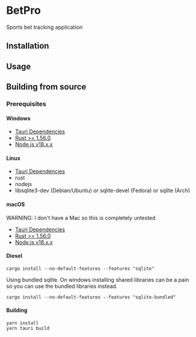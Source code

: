 # BetPro

Sports bet tracking application

## Installation

## Usage

## Building from source

### Prerequisites

#### Windows

- [Tauri Dependencies](https://tauri.app/v1/guides/getting-started/prerequisites#setting-up-windows)
- [Rust >= 1.56.0](https://rustup.rs/)
- [Node.js v18.x.x](https://nodejs.org/)

#### Linux

- [Tauri Dependencies](https://tauri.app/v1/guides/getting-started/prerequisites#setting-up-linux)
- rust
- nodejs
- libsqlite3-dev (Debian/Ubuntu) or sqlite-devel (Fedora) or sqlite (Arch)

#### macOS

WARNING: I don't have a Mac so this is completely untested

- [Tauri Dependencies](https://tauri.app/v1/guides/getting-started/prerequisites#setting-up-macos)
- [Rust >= 1.56.0](https://rustup.rs/)
- [Node.js v18.x.x](https://nodejs.org/)

#### Diesel

```shell
cargo install --no-default-features --features "sqlite"
```

Using bundled sqlite. On windows installing shared libraries can be a pain so you can use the bundled libraries instead.

```shell
cargo install --no-default-features --features "sqlite-bundled"
```

#### Building

```shell
yarn install
yarn tauri build
```
